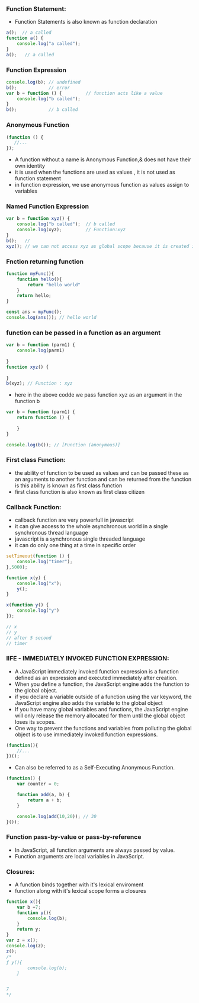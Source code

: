 ### Function Statement:
* Function Statements is also known as function declaration
``` javascript
a();  // a called
function a() {
	console.log("a called");
}
a();   // a called
``` 

### Function Expression
``` javascript
console.log(b); // undefined
b();            // error
var b = function () {         // function acts like a value
	console.log("b called");
}
b();            // b called
```

### Anonymous Function
``` javascript
(function () {
   //...
});
```
* A function without a name is Anonymous Function,& does not have their own identity
* it is used when the functions are used as values , it is not used as function statement
* in function expression, we use anonymous function as values assign to variables

### Named Function Expression
``` javascript
var b = function xyz() {  
	console.log("b called");  // b called
	console.log(xyz);         // Function:xyz
}
b();   //
xyz(); // we can not access xyz as global scope because it is created in local scope 
```

### Fnction returning function
```javascript
function myFunc(){
    function hello(){
        return "hello world"
    }
    return hello;
}

const ans = myFunc();
console.log(ans()); // hello world
```

### function can be passed in a function as an argument
``` javascript
var b = function (parm1) {
	console.log(parm1)
		
}
function xyz() {
	
}
b(xyz); // Function : xyz
```
* here in the above codde we pass function xyz as an argument in the function b 
``` javascript
var b = function (parm1) {
	return function () {
		
	}		
}

console.log(b()); // [Function (anonymous)]
```
### First class Function:
* the ability of function to be used as values and can be passed these as an arguments to another function and can be returned from the function is this ability is known as first class function
* first class function is also known as first class citizen

### Callback Function:
* callback function are very powerfull in javascript
* it can give access to the whole asynchronous world in a single synchronous thread language
* javascript is a synchronous single threaded language
* it can do only one thing at a time in specific order
``` javascript
setTimeout(function () {
	console.log("timer");
},5000);

function x(y) {
	console.log("x");
	y();
}

x(function y() {
	console.log("y")
});

// x
// y
// after 5 second
// timer
```

### IIFE - IMMEDIATELY INVOKED FUNCTION EXPRESSION:
* A JavaScript immediately invoked function expression is a function defined as an expression and executed immediately after creation. 
* When you define a function, the JavaScript engine adds the function to the global object. 
* if you declare a variable outside of a function using the var keyword, the JavaScript engine also adds the variable to the global object
* If you have many global variables and functions, the JavaScript engine will only release the memory allocated for them until the global object loses its scopes.
* One way to prevent the functions and variables from polluting the global object is to use immediately invoked function expressions.
``` javascript
(function(){
    //...
})();
```
* Can also be referred to as a Self-Executing Anonymous Function.
```javascript
(function() {
    var counter = 0;

    function add(a, b) {
        return a + b;
    }

    console.log(add(10,20)); // 30
}());
```
### Function pass-by-value or pass-by-reference
* In JavaScript, all function arguments are always passed by value. 
* Function arguments are local variables in JavaScript.

### Closures:
* A function binds together with it's lexical enviroment
* function along with it's lexical scope forms a closures
```javascript
function x(){
    var b =7;
    function y(){
        console.log(b);
    }
    return y;
}
var z = x();
console.log(z);
z();
/*
ƒ y(){
        console.log(b);
    }


7
*/
```
